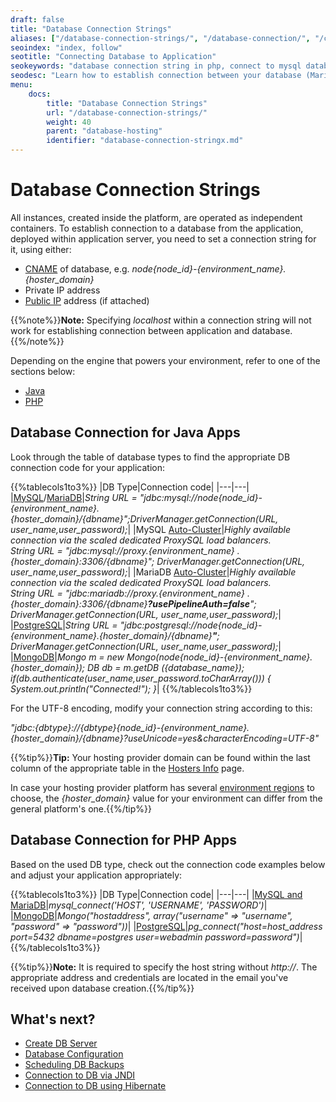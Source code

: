 ```yaml
---
draft: false
title: "Database Connection Strings"
aliases: ["/database-connection-strings/", "/database-connection/", "/connect-app-to-db/"]
seoindex: "index, follow"
seotitle: "Connecting Database to Application"
seokeywords: "database connection string in php, connect to mysql database, connect to mysql database java, connect to mongodb database, connect to database java peculiarities, connect to postgresql database, connect to mariadb database, connect to cassandra database, postgresql connection string, couchdb connect to database, mongodb connection string, connect to neo4j database, connect to perconadb, couchdb connection string, mariadb connection string "
seodesc: "Learn how to establish connection between your database (MariaDB, PostgreSQL, MySQL, MongoDB, CouchDB, etc.) and deployed application. Explore connection peculiarities inherent to Java and PHP powered application. "
menu: 
    docs:
        title: "Database Connection Strings"
        url: "/database-connection-strings/"
        weight: 40
        parent: "database-hosting"
        identifier: "database-connection-stringx.md"
---
```


# Database Connection Strings

All instances, created inside the platform, are operated as independent containers. To establish connection to a database from the application, deployed within application server, you need to set a connection string for it, using either:

* [CNAME](/database-hosting/#database-admin-panel-url) of database, e.g. *node{node_id}-{environment_name}.{hoster_domain}*
* Private IP address
* [Public IP](/public-ip/) address (if attached)

{{%note%}}**Note:** Specifying *localhost* within a connection string will not work for establishing connection between application and database.{{%/note%}}

Depending on the engine that powers your environment, refer to one of the sections below:

* [Java](#database-connection-for-java-apps)
* [PHP](#database-connection-for-php-apps)


## Database Connection for Java Apps

Look through the table of database types to find the appropriate DB connection code for your application:

{{%tablecols1to3%}}
|DB Type|Connection code|
|---|---|
|[MySQL](/connection-to-mysql)/[MariaDB](/connection-to-mariadb)|*String URL = "jdbc:mysql://node{node_id}-{environment_name}.{hoster_domain}/{dbname}";DriverManager.getConnection(URL, user_name,user_password);*|
|MySQL [Auto-Cluster](/auto-clustering)|*Highly available connection via the scaled dedicated ProxySQL load balancers.<br> String URL = "jdbc:mysql://proxy.{environment_name} .{hoster_domain}:3306/{dbname}"; DriverManager.getConnection(URL, user_name,user_password);*|
|MariaDB [Auto-Cluster](/auto-clustering)|<i>Highly available connection via the scaled dedicated ProxySQL load balancers.<br> String URL = "jdbc:mariadb://proxy.{environment_name} .{hoster_domain}:3306/{dbname}**?usePipelineAuth=false**"; DriverManager.getConnection(URL, user_name,user_password);</i>|
|[PostgreSQL](/connection-to-postgresql)|<i>String URL = "jdbc:postgresql://node{node_id}-{environment_name}.{hoster_domain}/{dbname}**"**; DriverManager.getConnection(URL, user_name,user_password);</i>|
|[MongoDB](/connection-to-mongodb)|*Mongo m = new Mongo(node{node_id}-{environment_name}.{hoster_domain});  DB db = m.getDB ({database_name});  if(db.authenticate(user_name,user_password.toCharArray())) { System.out.println("Connected!");  }*|
{{%/tablecols1to3%}}

For the UTF-8 encoding, modify your connection string according to this:

*"jdbc:{dbtype}://{dbtype}{node_id}-{environment_name}.{hoster_domain}/{dbname}?useUnicode=yes&characterEncoding=UTF-8"*

{{%tip%}}**Tip:** Your hosting provider domain can be found within the last column of the appropriate table in the [Hosters Info](/paas-hosting-providers/) page.

In case your hosting provider platform has several [environment regions](/environment-regions) to choose, the *{hoster_domain}* value for your environment can differ from the general platform's one.{{%/tip%}}


## Database Connection for PHP Apps

Based on the used DB type, check out the connection code examples below and adjust your application appropriately:

{{%tablecols1to3%}}
|DB Type|Connection code|
|---|---|
|[MySQL and MariaDB](/connection-to-mysql-php)|*mysql_connect('HOST', 'USERNAME', 'PASSWORD')*|
|[MongoDB](/connection-to-mongodb-for-php)|*Mongo("hostaddress", array("username" =&gt; "username", "password" =&gt; "password"))*|
|[PostgreSQL](/connection-to-postgresql-for-php)|*pg_connect("host=host_address port=5432 dbname=postgres user=webadmin password=password")*|
{{%/tablecols1to3%}}

{{%tip%}}**Note:** It is required to specify the host string without *http://*. The appropriate address and credentials are located in the email you've received upon database creation.{{%/tip%}}


## What's next?

* [Create DB Server](/database-hosting/)
* [Database Configuration](/database-configuration-files/)
* [Scheduling DB Backups](/scheduling-backups/)
* [Connection to DB via JNDI](/connection-to-db-via-jndi/)
* [Connection to DB using Hibernate](/connect-db-hibernate/)